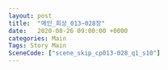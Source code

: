 ```yaml
---
layout: post
title:  "메인_회상_013~028장"
date:   2020-08-26 09:00:00 +0000
categories: Main
Tags: Story Main
SceneCode: ["scene_skip_cp013-028_q1_s10"]
---
```

